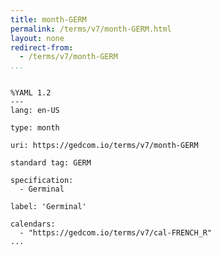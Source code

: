 ```yaml
---
title: month-GERM
permalink: /terms/v7/month-GERM.html
layout: none
redirect-from:
  - /terms/v7/month-GERM
...
```


```

%YAML 1.2
---
lang: en-US

type: month

uri: https://gedcom.io/terms/v7/month-GERM

standard tag: GERM

specification:
  - Germinal

label: 'Germinal'

calendars:
  - "https://gedcom.io/terms/v7/cal-FRENCH_R"
...

```
